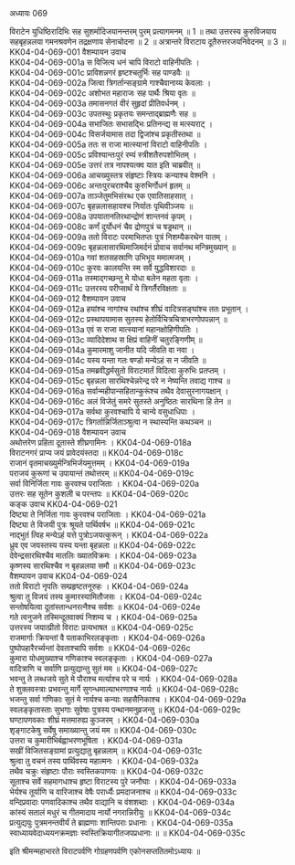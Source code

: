 अध्यायः 069

विराटेन युधिष्ठिरादिभिः सह सुशर्मादिजयानन्तरम् पुरम् प्रत्यागमनम् ॥ 1 ॥ तथा उत्तरस्य कुरुविजयाय सहबृहन्नलया गमनश्रवणेन तद्रक्षणाय सेनाचोदना ॥ 2 ॥ अत्रान्तरे विराटाय दूतैरुत्तरजयनिवेदनम् ॥ 3 ॥
KK04-04-069-001  	वैशम्पायन उवाच   
KK04-04-069-001a  	स विजित्य धनं चापि विराटो वाहिनीपतिः ।  
KK04-04-069-001c  	प्राविशन्नगरं हृष्टश्चतुर्भिः सह पाण्डवैः ॥  
KK04-04-069-002a  	जित्वा त्रिगर्तान्सङ्ग्रामे गाश्चैवानाय्य केवलाः ।  
KK04-04-069-002c  	अशोभत महाराजः सह पार्थैः श्रिया वृतः ॥  
KK04-04-069-003a  	तमासनगतं वीरं सुहृदां प्रीतिवर्धनम् ।  
KK04-04-069-003c  	उपतस्थुः प्रकृतयः समन्ताद्ब्राह्मणैः सह ॥  
KK04-04-069-004a  	सभाजितः सभासद्भिः प्रतिनन्द्य स मत्स्यराट् ।  
KK04-04-069-004c  	विसर्जयामास तदा द्विजांश्च प्रकृतीस्तथा ॥  
KK04-04-069-005a  	ततः स राजा मात्स्यानां विराटो वाहिनीपतिः ।  
KK04-04-069-005c  	प्रविश्यान्तःपुरं रम्यं स्त्रीशतैरुपशोभितम् ।  
KK04-04-069-005e  	उत्तरं तत्र नापश्यत्क्व यात इति चाब्रवीत् ॥  
KK04-04-069-006a  	आचख्युस्तत्र संहृष्टाः स्त्रियः कन्याश्च वेश्मनि ।  
KK04-04-069-006c  	अन्तःपुरचराश्चैव कुरुभिर्गोधनं हृतम् ॥  
KK04-04-069-007a  	ताञ्जेतुमभिसंरब्ध एक एवातिसाहसात् ।  
KK04-04-069-007c  	बृहन्नलासहायश्च निर्यातः पृथिवीञ्जयः ॥  
KK04-04-069-008a  	उपयातानतिरथान्द्रोणं शान्तनवं कृपम् ।  
KK04-04-069-008c  	कर्णं दुर्योधनं चैव द्रोणपुत्रं च षड्रथान् ॥  
KK04-04-069-009a  	ततो विराटः परमाभितप्तः पुत्रं निशम्यैकरथेन यातम् ।  
KK04-04-069-009c  	बृहन्नलासारथिमाजिमर्दनं प्रोवाच सर्वानथ मन्त्रिमुख्यान् ॥  
KK04-04-069-010a  	गवां शतसहस्राणि उभिभूय ममात्मजम् ।  
KK04-04-069-010c  	कुरवः कालयन्ति स्म सर्वे युद्धविशारदाः ॥  
KK04-04-069-011a  	तस्माद्गच्छन्तु मे योधा बलेन महता वृताः ।  
KK04-04-069-011c  	उत्तरस्य परीप्सार्थं ये त्रिगर्तैरविक्षताः ॥  
KK04-04-069-012  	वैशम्पायन उवाच   
KK04-04-069-012a  	हयांश्च नागांश्च रथांश्च शीघ्रं वादित्रसङ्घांश्च ततः प्रभूतान् ।  
KK04-04-069-012c  	प्रस्थापयामास सुतस्य हेतोर्विचित्रचित्राभरणोपपन्नान् ॥  
KK04-04-069-013a  	एवं स राजा मात्स्यानां महानक्षोहिणीपतिः ।  
KK04-04-069-013c  	व्यादिदेशाथ स क्षिप्रं वाहिनीं चतुरङ्गिणीम् ॥  
KK04-04-069-014a  	कुमारमाशु जानीत यदि जीवति वा नवा ।  
KK04-04-069-014c  	यस्य यन्ता गतः षण्डो मन्येऽहं स न जीवति ॥  
KK04-04-069-015a  	तमब्रवीद्धर्मसुतो विराटमार्तं विदित्वा कुरुभिः प्रतप्तम् ।  
KK04-04-069-015c  	बृहन्नला सारथिश्चेन्नरेन्द्र परे न नेष्यन्ति तवाद्य गाश्च ॥  
KK04-04-069-016a  	सर्वान्महीपान्सहितान्कुरूंश्च तथैव देवासुरनागयक्षान् ।  
KK04-04-069-016c  	अलं विजेतुं समरे सुतस्ते अनुष्ठितः सारथिना हि तेन ॥  
KK04-04-069-017a  	सर्वथा कुरवश्चापि ये चान्ये वसुधाधिपाः ।  
KK04-04-069-017c  	त्रिगर्तान्निर्जिताञ्श्रुत्वा न स्थास्यन्ति कथञ्चन ॥  
KK04-04-069-018  	वैशम्पायन उवाच   
अथोत्तरेण प्रहिता दूतास्ते शीघ्रगामिनः ।	KK04-04-069-018a  
विराटनगरं प्राप्य जयं प्रावेदयंस्तदा ॥	KK04-04-069-018c  
राजानं वृतमाचख्युर्मन्त्रिभिर्जयमुत्तमम् ।	KK04-04-069-019a  
पराजयं कुरूणां च उपायान्तं तथोत्तरम् ॥	KK04-04-069-019c  
सर्वा विनिर्जिता गावः कुरवश्च पराजिताः ।	KK04-04-069-020a  
उत्तरः सह सूतेन कुशली च परन्तपः ॥	KK04-04-069-020c  
कङ्क उवाच 	KK04-04-069-021  
दिष्ट्या ते निर्जिता गावः कुरवश्च पराजिताः ।	KK04-04-069-021a  
दिष्ट्या ते विजयी पुत्रः श्रूयते पार्थिवर्षभ ॥	KK04-04-069-021c  
नाद्भुतं त्विह मन्येऽहं यत्ते पुत्रोऽजयत्कुरून् ।	KK04-04-069-022a  
ध्रुव एव जयस्तस्य यस्य यन्ता बृहन्नला ॥	KK04-04-069-022c  
देवेन्द्रसारथिश्चैव मातलिः ख्यातविक्रमः ।	KK04-04-069-023a  
कृष्णस्य सारथिश्चैव न बृहन्नलया समौ ॥	KK04-04-069-023c  
वैशम्पायन उवाच 	KK04-04-069-024  
ततो विराटो नृपतिः सम्प्रहृष्टतनूरुहः ।	KK04-04-069-024a  
श्रुत्वा तु विजयं तस्य कुमारस्यामितौजसः ।	KK04-04-069-024c  
सन्तोषयित्वा दूतांस्तान्धनरत्नैश्च सर्वशः ॥	KK04-04-069-024e  
गते त्वनुजने तस्मिन्दूतवाक्यं निशम्य च ।	KK04-04-069-025a  
उत्तरस्य जयात्प्रीतो विराटः प्रत्यभाषत ॥	KK04-04-069-025c  
राजमार्गाः क्रियन्तां वै पताकाभिरलङ्कृताः ।	KK04-04-069-026a  
पुष्पोपहारैरर्च्यन्तां देवताश्चापि सर्वशः ॥	KK04-04-069-026c  
कुमारा योधमुख्याश्च गणिकाश्च स्वलङ्कृताः ।	KK04-04-069-027a  
वादित्राणि च सर्वाणि प्रत्युद्यान्तु सुतं मम ॥	KK04-04-069-027c  
भवन्तु ते लब्धजये सुते मे पौराश्च मर्त्याश्च परे च नार्यः ।	KK04-04-069-028a  
ते शुक्लवस्त्राः प्रभवन्तु मार्गे सुगन्धमाल्याभरणाश्च नार्यः ॥	KK04-04-069-028c  
भजन्तु सर्वा गणिकाः सुतं मे नार्यश्च कन्याः सहसैनिकाश्च ।	KK04-04-069-029a  
स्वलङ्कृतास्ताः सुभगाः सुवेषाः पुत्रस्य पन्थानमनुव्रजन्तु ॥	KK04-04-069-029c  
घण्टापणवकाः शीघ्रं मत्तमारुह्य कुञ्जरम् ।	KK04-04-069-030a  
शृङ्गाटकेषु सर्वेषु समाख्यान्तु जयं मम ॥	KK04-04-069-030c  
उत्तरा च कुमारीभिर्बह्वाभरणभूषिता ।	KK04-04-069-031a  
सखीं विजितसङ्ग्रामां प्रत्युद्यातु बृहन्नलाम् ॥	KK04-04-069-031c  
श्रुत्वा तु वचनं तस्य पार्थिवस्य महात्मनः ।	KK04-04-069-032a  
तथैव चक्रुः संहृष्टाः पौराः स्वस्तिकपाणयः ॥	KK04-04-069-032c  
सूताश्च सर्वे सहमागधाश्च हृष्टा विराटस्य पुरे जनौघाः ।	KK04-04-069-033a  
भेर्यश्च तूर्याणि च वारिजाश्च वेषैः परार्ध्यैः प्रमदाजनाश्च ॥	KK04-04-069-033c  
वन्दिप्रवादाः पणवादिकाश्च तथैव वाद्यानि च वंशशब्दाः ।	KK04-04-069-034a  
कांस्यं सतालं मधुरं च गीतमादाय नार्यो नगरान्निरीयुः ॥	KK04-04-069-034c  
प्रत्युद्ययुः पुत्रमनन्तवीर्यं ते ब्राह्मणाः शान्तिपराः प्रधानाः ।	KK04-04-069-035a  
स्वाध्यायवेदाध्ययनक्रमज्ञाः स्वस्तिक्रियागीतजपप्रधानाः ॥ ॥	KK04-04-069-035c  

इति श्रीमन्महाभारते विराटपर्वणि गोग्रहणपर्वणि एकोनसप्ततितमोऽध्यायः ॥
